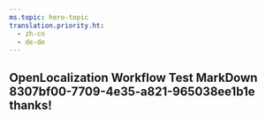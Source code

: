 ```yaml
---
ms.topic: hero-topic
translation.priority.ht: 
  - zh-cn
  - de-de
---
```

## OpenLocalization Workflow Test MarkDown 8307bf00-7709-4e35-a821-965038ee1b1e thanks!
